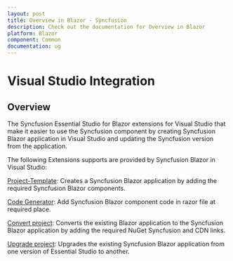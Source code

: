 ```yaml
---
layout: post
title: Overview in Blazor - Syncfusion
description: Check out the documentation for Overview in Blazor
platform: Blazor
component: Common
documentation: ug
---
```


# Visual Studio Integration

## Overview

The Syncfusion Essential Studio for Blazor extensions for Visual Studio that make it easier to use the Syncfusion component by creating Syncfusion Blazor application in Visual Studio and updating the Syncfusion version from the application.

The following Extensions supports are provided by Syncfusion Blazor in Visual Studio:

[Project-Template](./visual-studio-extensions/template-studio):  Creates a Syncfusion Blazor application by adding the required Syncfusion Blazor components.

[Code Generator](./visual-studio-extensions/code-generator):  Add Syncfusion Blazor component code in razor file at required place.

[Convert project](./visual-studio-extensions/convert-project):  Converts the existing Blazor application to the Syncfusion Blazor application by adding the required NuGet Syncfusion and CDN links.

[Upgrade project](./visual-studio-extensions/upgrade-project):  Upgrades the existing Syncfusion Blazor application from one version of Essential Studio to another.